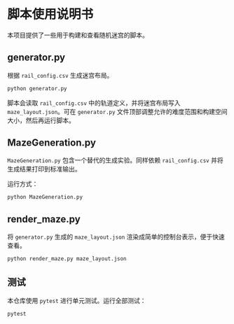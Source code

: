 # 脚本使用说明书

本项目提供了一些用于构建和查看随机迷宫的脚本。

## generator.py

根据 `rail_config.csv` 生成迷宫布局。

```bash
python generator.py
```

脚本会读取 `rail_config.csv` 中的轨道定义，并将迷宫布局写入 `maze_layout.json`。可在 `generator.py` 文件顶部调整允许的难度范围和构建空间大小，然后再运行脚本。

## MazeGeneration.py

`MazeGeneration.py` 包含一个替代的生成实验。同样依赖 `rail_config.csv` 并将生成结果打印到标准输出。

运行方式：

```bash
python MazeGeneration.py
```

## render_maze.py

将 `generator.py` 生成的 `maze_layout.json` 渲染成简单的控制台表示，便于快速查看。

```bash
python render_maze.py maze_layout.json
```

## 测试

本仓库使用 `pytest` 进行单元测试。运行全部测试：

```bash
pytest
```
